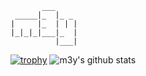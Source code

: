 ```
       ___
 _____|_  |_ _
|     |_  | | |
|_|_|_|___|_  |
          |___|
```
[![trophy](https://github-profile-trophy.vercel.app/?username=m3y&rank=SECRET,SSS,SS,S,AAA,AA,A,B)](https://github.com/ryo-ma/github-profile-trophy)
![m3y's github stats](https://github-readme-stats.vercel.app/api?username=m3y&show_icons=true&theme=solarized-dark&count_private=true)
